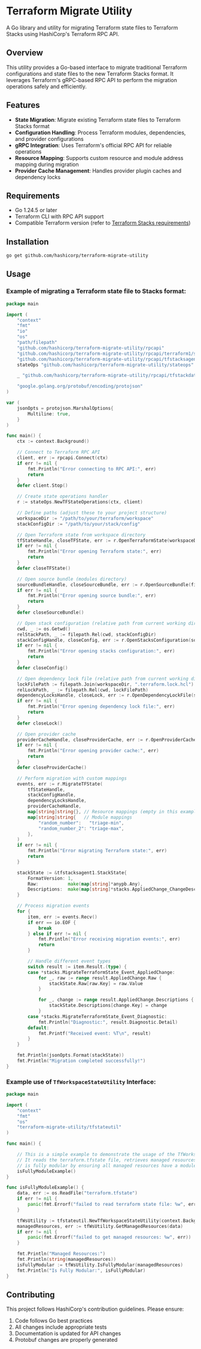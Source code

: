 # Terraform Migrate Utility

A Go library and utility for migrating Terraform state files to Terraform Stacks using HashiCorp's Terraform RPC API.

## Overview

This utility provides a Go-based interface to migrate traditional Terraform configurations and state files to the new Terraform Stacks format. It leverages Terraform's gRPC-based RPC API to perform the migration operations safely and efficiently.

## Features

- **State Migration**: Migrate existing Terraform state files to Terraform Stacks format
- **Configuration Handling**: Process Terraform modules, dependencies, and provider configurations
- **gRPC Integration**: Uses Terraform's official RPC API for reliable operations
- **Resource Mapping**: Supports custom resource and module address mapping during migration
- **Provider Cache Management**: Handles provider plugin caches and dependency locks

## Requirements

- Go 1.24.5 or later
- Terraform CLI with RPC API support
- Compatible Terraform version (refer to [Terraform Stacks requirements](https://hashi.co/tfstacks-requirements))

## Installation

```bash
go get github.com/hashicorp/terraform-migrate-utility
```

## Usage

### Example of migrating a Terraform state file to Stacks format:

```go
package main

import (
    "context"
    "fmt"
    "io"
    "os"
    "path/filepath"
    "github.com/hashicorp/terraform-migrate-utility/rpcapi"
    "github.com/hashicorp/terraform-migrate-utility/rpcapi/terraform1/stacks"
    "github.com/hashicorp/terraform-migrate-utility/rpcapi/tfstacksagent1"
    stateOps "github.com/hashicorp/terraform-migrate-utility/stateops"

    _ "github.com/hashicorp/terraform-migrate-utility/rpcapi/tfstackdata1"

    "google.golang.org/protobuf/encoding/protojson"
)

var (
    jsonOpts = protojson.MarshalOptions{
        Multiline: true,
    }
)

func main() {
    ctx := context.Background()

    // Connect to Terraform RPC API
    client, err := rpcapi.Connect(ctx)
    if err != nil {
        fmt.Println("Error connecting to RPC API:", err)
        return
    }
    defer client.Stop()

    // Create state operations handler
    r := stateOps.NewTFStateOperations(ctx, client)

    // Define paths (adjust these to your project structure)
    workspaceDir := "/path/to/your/terraform/workspace"
    stackConfigDir := "/path/to/your/stack/config"

    // Open Terraform state from workspace directory
    tfStateHandle, closeTFState, err := r.OpenTerraformState(workspaceDir)
    if err != nil {
        fmt.Println("Error opening Terraform state:", err)
        return
    }
    defer closeTFState()

    // Open source bundle (modules directory)
    sourceBundleHandle, closeSourceBundle, err := r.OpenSourceBundle(filepath.Join(workspaceDir, ".terraform/modules/"))
    if err != nil {
        fmt.Println("Error opening source bundle:", err)
        return
    }
    defer closeSourceBundle()

    // Open stack configuration (relative path from current working directory)
    cwd, _ := os.Getwd()
    relStackPath, _ := filepath.Rel(cwd, stackConfigDir)
    stackConfigHandle, closeConfig, err := r.OpenStacksConfiguration(sourceBundleHandle, relStackPath)
    if err != nil {
        fmt.Println("Error opening stacks configuration:", err)
        return
    }
    defer closeConfig()

    // Open dependency lock file (relative path from current working directory)
    lockFilePath := filepath.Join(workspaceDir, ".terraform.lock.hcl")
    relLockPath, _ := filepath.Rel(cwd, lockFilePath)
    dependencyLocksHandle, closeLock, err := r.OpenDependencyLockFile(sourceBundleHandle, relLockPath)
    if err != nil {
        fmt.Println("Error opening dependency lock file:", err)
        return
    }
    defer closeLock()

    // Open provider cache
    providerCacheHandle, closeProviderCache, err := r.OpenProviderCache(filepath.Join(workspaceDir, ".terraform/providers"))
    if err != nil {
        fmt.Println("Error opening provider cache:", err)
        return
    }
    defer closeProviderCache()

    // Perform migration with custom mappings
    events, err := r.MigrateTFState(
        tfStateHandle,
        stackConfigHandle,
        dependencyLocksHandle,
        providerCacheHandle,
        map[string]string{}, // Resource mappings (empty in this example)
        map[string]string{   // Module mappings
            "random_number":   "triage-min",
            "random_number_2": "triage-max",
        },
    )
    if err != nil {
        fmt.Println("Error migrating Terraform state:", err)
        return
    }

    stackState := &tfstacksagent1.StackState{
		FormatVersion: 1,
		Raw:           make(map[string]*anypb.Any),
		Descriptions:  make(map[string]*stacks.AppliedChange_ChangeDescription),
	}

    // Process migration events
    for {
        item, err := events.Recv()
        if err == io.EOF {
            break 
        } else if err != nil {
            fmt.Println("Error receiving migration events:", err)
            return
        }

        // Handle different event types
        switch result := item.Result.(type) {
        case *stacks.MigrateTerraformState_Event_AppliedChange:
            for _, raw := range result.AppliedChange.Raw {
				stackState.Raw[raw.Key] = raw.Value
			}

			for _, change := range result.AppliedChange.Descriptions {
				stackState.Descriptions[change.Key] = change
			}
        case *stacks.MigrateTerraformState_Event_Diagnostic:
            fmt.Println("Diagnostic:", result.Diagnostic.Detail)
        default:
            fmt.Printf("Received event: %T\n", result)
        }
    }

    fmt.Println(jsonOpts.Format(stackState))
    fmt.Println("Migration completed successfully!")
}
```

### Example use of `TfWorkspaceStateUtility` Interface:

```go
package main

import (
	"context"
	"fmt"
	"os"
	"terraform-migrate-utility/tfstateutil"
)

func main() {

	// This is a simple example to demonstrate the usage of the TfWorkspaceStateUtility interfaces IsFullyModular function.
	// It reads the terraform.tfstate file, retrieves managed resources, and checks if the workspace
	// is fully modular by ensuring all managed resources have a module address.
	isFullyModuleExample()
}

func isFullyModuleExample() {
	data, err := os.ReadFile("terraform.tfstate")
	if err != nil {
		panic(fmt.Errorf("failed to read terraform state file: %w", err))
	}

	tfWsUtility := tfstateutil.NewTfWorkspaceStateUtility(context.Background())
	managedResources, err := tfWsUtility.GetManagedResources(data)
	if err != nil {
		panic(fmt.Errorf("failed to get managed resources: %w", err))
	}

	fmt.Println("Managed Resources:")
	fmt.Println(string(managedResources))
	isFullyModular := tfWsUtility.IsFullyModular(managedResources)
	fmt.Println("Is Fully Modular:", isFullyModular)
}
```


## Contributing

This project follows HashiCorp's contribution guidelines. Please ensure:

1. Code follows Go best practices
2. All changes include appropriate tests
3. Documentation is updated for API changes
4. Protobuf changes are properly generated
